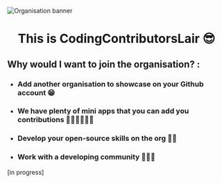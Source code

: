 ![Organisation banner](https://user-images.githubusercontent.com/70807684/155598813-e68ec3a3-3c8a-4326-9fc3-899c6fd3d2cf.gif)


<h1 align="center">
  This is CodingContributorsLair 😎
</h1>

## Why would I want to join the organisation? :
 - ### Add another organisation to showcase on your Github account 😁
 - ### We have plenty of mini apps that you can add you contributions 👩🏻‍💻👨🏻‍💻
 - ### Develop your open-source skills on the org 💪🏻
 - ### Work with a developing community 👧🏻👦

[in progress]

